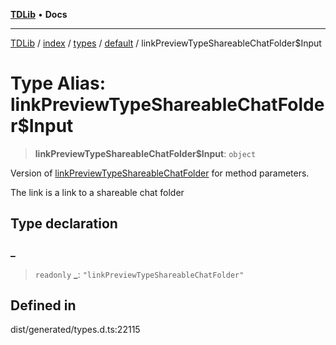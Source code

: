 [**TDLib**](../../../../../../README.md) • **Docs**

***

[TDLib](../../../../../../modules.md) / [index](../../../../../README.md) / [types](../../../README.md) / [default](../README.md) / linkPreviewTypeShareableChatFolder$Input

# Type Alias: linkPreviewTypeShareableChatFolder$Input

> **linkPreviewTypeShareableChatFolder$Input**: `object`

Version of [linkPreviewTypeShareableChatFolder](linkPreviewTypeShareableChatFolder.md) for method parameters.

The link is a link to a shareable chat folder

## Type declaration

### \_

> `readonly` **\_**: `"linkPreviewTypeShareableChatFolder"`

## Defined in

dist/generated/types.d.ts:22115
